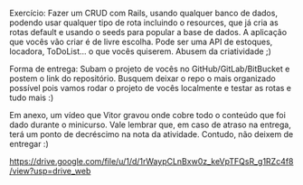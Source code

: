 Exercício:
Fazer um CRUD com Rails, usando qualquer banco de dados, podendo usar qualquer tipo de rota incluindo o resources, que já cria as rotas default e usando o seeds para popular a base de dados.
A aplicação que vocês vão criar é de livre escolha. Pode ser uma API de estoques, locadora, ToDoList... o que vocês quiserem. Abusem da criatividade ;)


Forma de entrega:
Subam o projeto de vocês no GitHub/GitLab/BitBucket e postem o link do repositório. Busquem deixar o repo o mais organizado possível pois vamos rodar o projeto de vocês localmente e testar as rotas e tudo mais :)

Em anexo, um vídeo que Vitor gravou onde cobre todo o conteúdo que foi dado durante o minicurso.
Vale lembrar que, em caso de atraso na entrega, terá um ponto de decréscimo na nota da atividade. Contudo, não deixem de entregar :)

https://drive.google.com/file/u/1/d/1rWaypCLnBxw0z_keVpTFQsR_g1RZc4f8/view?usp=drive_web




